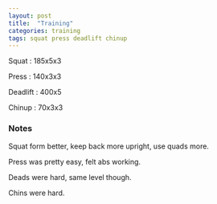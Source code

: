 ```yaml
---
layout: post
title:  "Training"
categories: training
tags: squat press deadlift chinup
---
```


Squat       :   185x5x3

Press       :   140x3x3

Deadlift    :   400x5

Chinup      :   70x3x3

### Notes

Squat form better, keep back more upright, use quads more.

Press was pretty easy, felt abs working.

Deads were hard, same level though.

Chins were hard.
